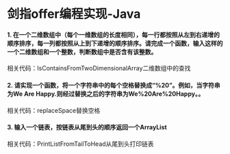 # 剑指offer编程实现-Java

#### 1. 在一个二维数组中（每个一维数组的长度相同），每一行都按照从左到右递增的顺序排序，每一列都按照从上到下递增的顺序排序。请完成一个函数，输入这样的一个二维数组和一个整数，判断数组中是否含有该整数。
相关代码：IsContainsFromTwoDimensionalArray二维数组中的查找 

#### 2. 请实现一个函数，将一个字符串中的每个空格替换成“%20”。例如，当字符串为We Are Happy.则经过替换之后的字符串为We%20Are%20Happy。。
相关代码：replaceSpace替换空格

#### 3. 输入一个链表，按链表从尾到头的顺序返回一个ArrayList
相关代码：PrintListFromTailToHead从尾到头打印链表



